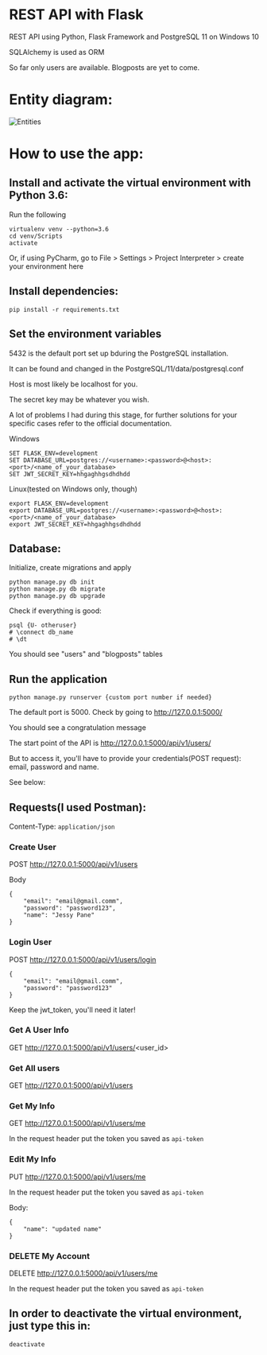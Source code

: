 # REST API with Flask

REST API using Python, Flask Framework and PostgreSQL 11 on Windows 10

SQLAlchemy is used as ORM

So far only users are available. Blogposts are yet to come.

# Entity diagram:
![Entities](https://gist.github.com/MiddleZwei/1525d33d3b9a0dc48503300b07dd82fc/raw/71bca97bc7d4297de8e920354cfc80e2ee568dee/entity_diagram.png)

# How to use the app:

## Install and activate the virtual environment with Python 3.6:

Run the following
```
virtualenv venv --python=3.6
cd venv/Scripts
activate
```

Or, if using PyCharm, go to File > Settings > Project Interpreter > create your environment here

## Install dependencies:
```pip install -r requirements.txt```

## Set the environment variables
5432 is the default port set up bduring the PostgreSQL installation. 

It can be found and changed in the PostgreSQL/11/data/postgresql.conf

Host is most likely be localhost for you.

The secret key may be whatever you wish.

A lot of problems I had during this stage, for further solutions for your specific cases refer to the official documentation.

Windows
```
SET FLASK_ENV=development
SET DATABASE_URL=postgres://<username>:<password>@<host>:<port>/<name_of_your_database>
SET JWT_SECRET_KEY=hhgaghhgsdhdhdd
```
Linux(tested on Windows only, though)
```
export FLASK_ENV=development
export DATABASE_URL=postgres://<username>:<password>@<host>:<port>/<name_of_your_database>
export JWT_SECRET_KEY=hhgaghhgsdhdhdd
```

## Database:
Initialize, create migrations and apply
```
python manage.py db init
python manage.py db migrate
python manage.py db upgrade
```
Check if everything is good:
```
psql {U- otheruser}
# \connect db_name
# \dt
```
You should see "users" and "blogposts" tables


## Run the application
```python manage.py runserver {custom port number if needed}```

The default port is 5000. Check by going to http://127.0.0.1:5000/

You should see a congratulation message

The start point of the API is http://127.0.0.1:5000/api/v1/users/

But to access it, you'll have to provide your credentials(POST request): email, password and name.

See below:

## Requests(I used Postman):
Content-Type:
``` application/json ```

### Create User 
POST http://127.0.0.1:5000/api/v1/users

Body
```
{
	"email": "email@gmail.comm",
	"password": "password123",
	"name": "Jessy Pane"
}
```

### Login User 
POST http://127.0.0.1:5000/api/v1/users/login
```
{
	"email": "email@gmail.comm",
	"password": "password123"
}
```

Keep the jwt_token, you'll need it later!

### Get A User Info 
GET http://127.0.0.1:5000/api/v1/users/<user_id>

### Get All users 
GET http://127.0.0.1:5000/api/v1/users

### Get My Info
GET http://127.0.0.1:5000/api/v1/users/me

In the request header put the token you saved as ```api-token```

### Edit My Info
PUT http://127.0.0.1:5000/api/v1/users/me

In the request header put the token you saved as ```api-token```

Body: 
```
{        
    "name": "updated name"
}
```

### DELETE My Account
DELETE http://127.0.0.1:5000/api/v1/users/me

In the request header put the token you saved as ```api-token```


## In order to deactivate the virtual environment, just type this in:
```deactivate```
